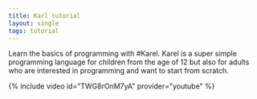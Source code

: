 ```yaml
---
title: Karl tutorial
layout: single
tags: tutorial
---
```


Learn the basics of programming with #Karel. 
Karel is a super simple programming language for children from the age of 12 but 
also for adults who are interested in programming and want to start from scratch.

{% include video id="TWG8rOnM7yA" provider="youtube" %}
